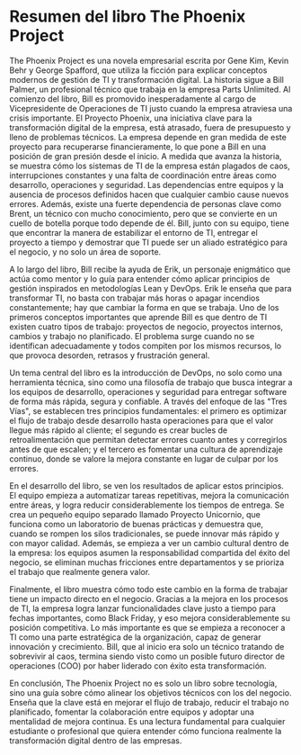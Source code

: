 # Resumen del libro The Phoenix Project

The Phoenix Project es una novela empresarial escrita por Gene Kim, Kevin Behr y George Spafford, que utiliza la ficción para explicar conceptos modernos de gestión de TI y transformación digital. La historia sigue a Bill Palmer, un profesional técnico que trabaja en la empresa Parts Unlimited. Al comienzo del libro, Bill es promovido inesperadamente al cargo de Vicepresidente de Operaciones de TI justo cuando la empresa atraviesa una crisis importante. El Proyecto Phoenix, una iniciativa clave para la transformación digital de la empresa, está atrasado, fuera de presupuesto y lleno de problemas técnicos. La empresa depende en gran medida de este proyecto para recuperarse financieramente, lo que pone a Bill en una posición de gran presión desde el inicio. A medida que avanza la historia, se muestra cómo los sistemas de TI de la empresa están plagados de caos, interrupciones constantes y una falta de coordinación entre áreas como desarrollo, operaciones y seguridad. Las dependencias entre equipos y la ausencia de procesos definidos hacen que cualquier cambio cause nuevos errores. Además, existe una fuerte dependencia de personas clave como Brent, un técnico con mucho conocimiento, pero que se convierte en un cuello de botella porque todo depende de él. Bill, junto con su equipo, tiene que encontrar la manera de estabilizar el entorno de TI, entregar el proyecto a tiempo y demostrar que TI puede ser un aliado estratégico para el negocio, y no solo un área de soporte.

A lo largo del libro, Bill recibe la ayuda de Erik, un personaje enigmático que actúa como mentor y lo guía para entender cómo aplicar principios de gestión inspirados en metodologías Lean y DevOps. Erik le enseña que para transformar TI, no basta con trabajar más horas o apagar incendios constantemente; hay que cambiar la forma en que se trabaja. Uno de los primeros conceptos importantes que aprende Bill es que dentro de TI existen cuatro tipos de trabajo: proyectos de negocio, proyectos internos, cambios y trabajo no planificado. El problema surge cuando no se identifican adecuadamente y todos compiten por los mismos recursos, lo que provoca desorden, retrasos y frustración general.

Un tema central del libro es la introducción de DevOps, no solo como una herramienta técnica, sino como una filosofía de trabajo que busca integrar a los equipos de desarrollo, operaciones y seguridad para entregar software de forma más rápida, segura y confiable. A través del enfoque de las "Tres Vías", se establecen tres principios fundamentales: el primero es optimizar el flujo de trabajo desde desarrollo hasta operaciones para que el valor llegue más rápido al cliente; el segundo es crear bucles de retroalimentación que permitan detectar errores cuanto antes y corregirlos antes de que escalen; y el tercero es fomentar una cultura de aprendizaje continuo, donde se valore la mejora constante en lugar de culpar por los errores.

En el desarrollo del libro, se ven los resultados de aplicar estos principios. El equipo empieza a automatizar tareas repetitivas, mejora la comunicación entre áreas, y logra reducir considerablemente los tiempos de entrega. Se crea un pequeño equipo separado llamado Proyecto Unicornio, que funciona como un laboratorio de buenas prácticas y demuestra que, cuando se rompen los silos tradicionales, se puede innovar más rápido y con mayor calidad. Además, se empieza a ver un cambio cultural dentro de la empresa: los equipos asumen la responsabilidad compartida del éxito del negocio, se eliminan muchas fricciones entre departamentos y se prioriza el trabajo que realmente genera valor.

Finalmente, el libro muestra cómo todo este cambio en la forma de trabajar tiene un impacto directo en el negocio. Gracias a la mejora en los procesos de TI, la empresa logra lanzar funcionalidades clave justo a tiempo para fechas importantes, como Black Friday, y eso mejora considerablemente su posición competitiva. Lo más importante es que se empieza a reconocer a TI como una parte estratégica de la organización, capaz de generar innovación y crecimiento. Bill, que al inicio era solo un técnico tratando de sobrevivir al caos, termina siendo visto como un posible futuro director de operaciones (COO) por haber liderado con éxito esta transformación.

En conclusión, The Phoenix Project no es solo un libro sobre tecnología, sino una guía sobre cómo alinear los objetivos técnicos con los del negocio. Enseña que la clave está en mejorar el flujo de trabajo, reducir el trabajo no planificado, fomentar la colaboración entre equipos y adoptar una mentalidad de mejora continua. Es una lectura fundamental para cualquier estudiante o profesional que quiera entender cómo funciona realmente la transformación digital dentro de las empresas.